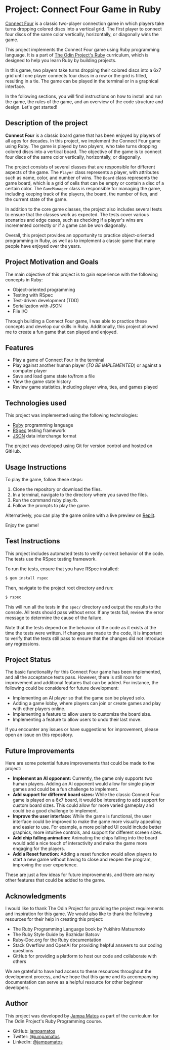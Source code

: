 # Project: Connect Four Game in Ruby

[Connect Four](https://en.wikipedia.org/wiki/Connect_Four) is a classic two-player connection game in which players take turns dropping colored discs into a vertical grid. The first player to connect four discs of the same color vertically, horizontally, or diagonally wins the game.

This project implements the Connect Four game using Ruby programming language. It is a part of [The Odin Project's Ruby](https://www.theodinproject.com/lessons/ruby-connect-four) curriculum, which is designed to help you learn Ruby by building projects.

In this game, two players take turns dropping their colored discs into a 6x7 grid until one player connects four discs in a row or the grid is filled, resulting in a tie. The game can be played in the terminal or in a graphical interface.

In the following sections, you will find instructions on how to install and run the game, the rules of the game, and an overview of the code structure and design. Let's get started!

## Description of the project

**Connect Four** is a classic board game that has been enjoyed by players of all ages for decades. In this project, we implement the Connect Four game using Ruby. The game is played by two players, who take turns dropping colored discs into a vertical board. The objective of the game is to connect four discs of the same color vertically, horizontally, or diagonally.

The project consists of several classes that are responsible for different aspects of the game. The `Player` class represents a player, with attributes such as name, color, and number of wins. The `Board` class represents the game board, which is a grid of cells that can be empty or contain a disc of a certain color. The `GameManager` class is responsible for managing the game, including keeping track of the players, the board, the number of ties, and the current state of the game.

In addition to the core game classes, the project also includes several tests to ensure that the classes work as expected. The tests cover various scenarios and edge cases, such as checking if a player's wins are incremented correctly or if a game can be won diagonally.

Overall, this project provides an opportunity to practice object-oriented programming in Ruby, as well as to implement a classic game that many people have enjoyed over the years.

## Project Motivation and Goals

The main objective of this project is to gain experience with the following concepts in Ruby:

* Object-oriented programming
* Testing with RSpec
* Test-driven development (TDD)
* Serialization with JSON
* File I/O

Through building a Connect Four game, I was able to practice these concepts and develop our skills in Ruby. Additionally, this project allowed me to create a fun game that can played and enjoyed.

## Features

* Play a game of Connect Four in the terminal
* Play against another human player (*TO BE IMPLEMENTED*) or against a computer player
* Save and load game state to/from a file
* View the game state history
* Review game statistics, including player wins, ties, and games played

## Technologies used

This project was implemented using the following technologies:

* [Ruby](https://www.ruby-lang.org/en/) programming language
* [RSpec](https://rspec.info/) testing framework
* [JSON](https://www.json.org/json-en.html) data interchange format

The project was developed using Git for version control and hosted on GitHub.

## Usage Instructions

To play the game, follow these steps:

1. Clone the repository or download the files.
2. In a terminal, navigate to the directory where you saved the files.
3. Run the command ruby play.rb.
4. Follow the prompts to play the game.

Alternatively, you can play the game online with a live preview on [Replit](https://replit.com/@jampamatps/Connect-Four?v=1).

Enjoy the game!

## Test Instructions

This project includes automated tests to verify correct behavior of the code. The tests use the RSpec testing framework.

To run the tests, ensure that you have RSpec installed:

```bash
$ gem install rspec
```

Then, navigate to the project root directory and run:

```bash
$ rspec
```

This will run all the tests in the `spec/` directory and output the results to the console. All tests should pass without error. If any tests fail, review the error message to determine the cause of the failure.

Note that the tests depend on the behavior of the code as it exists at the time the tests were written. If changes are made to the code, it is important to verify that the tests still pass to ensure that the changes did not introduce any regressions.

## Project Status

The basic functionality for this Connect Four game has been implemented, and all the acceptance tests pass. However, there is still room for improvement and additional features that can be added. For instance, the following could be considered for future development:

* Implementing an AI player so that the game can be played solo.
* Adding a game lobby, where players can join or create games and play with other players online.
* Implementing a feature to allow users to customize the board size.
* Implementing a feature to allow users to undo their last move.

If you encounter any issues or have suggestions for improvement, please open an issue on this repository.

## Future Improvements

Here are some potential future improvements that could be made to the project:

* **Implement an AI opponent:** Currently, the game only supports two human players. Adding an AI opponent would allow for single player games and could be a fun challenge to implement.
* **Add support for different board sizes:** While the classic Connect Four game is played on a 6x7 board, it would be interesting to add support for custom board sizes. This could allow for more varied gameplay and could be a good challenge to implement.
* **Improve the user interface:** While the game is functional, the user interface could be improved to make the game more visually appealing and easier to use. For example, a more polished UI could include better graphics, more intuitive controls, and support for different screen sizes.
* **Add chip falling animation:** Animating the chips falling into the board would add a nice touch of interactivity and make the game more engaging for the players.
* **Add a Reset function:** Adding a reset function would allow players to start a new game without having to close and reopen the program, improving the user experience.

These are just a few ideas for future improvements, and there are many other features that could be added to the game.

## Acknowledgments

I would like to thank The Odin Project for providing the project requirements and inspiration for this game. We would also like to thank the following resources for their help in creating this project:

* The Ruby Programming Language book by Yukihiro Matsumoto
* The Ruby Style Guide by Bozhidar Batsov
* Ruby-Doc.org for the Ruby documentation
* Stack Overflow and OpenAI for providing helpful answers to our coding questions
* GitHub for providing a platform to host our code and collaborate with others

We are grateful to have had access to these resources throughout the development process, and we hope that this game and its accompanying documentation can serve as a helpful resource for other beginner developers.

## Author

This project was developed by [Jampa Matos](mailto:jp.coutm@gmail.com) as part of the curriculum for The Odin Project's Ruby Programming course.

* GitHub: [jampamatos](https://github.com/jampamatos)
* Twitter: [@jumpamatos](https://twitter.com/jumpamatos)
* Linkedin: [@jampamatos](https://www.linkedin.com/in/jampamatos/)
